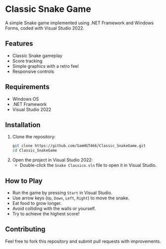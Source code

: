 # Classic Snake Game

A simple Snake game implemented using .NET Framework and Windows Forms, coded with Visual Studio 2022.

## Features
- Classic Snake gameplay
- Score tracking
- Simple graphics with a retro feel
- Responsive controls

## Requirements
- Windows OS
- .NET Framework
- Visual Studio 2022

## Installation
1. Clone the repository:
   ```sh
   git clone https://github.com/SamHGT466/Classic_SnakeGame.git
   cd Classic_SnakeGame
   ```
2. Open the project in Visual Studio 2022:
   - Double-click the `Snake Classico.sln` file to open it in Visual Studio.

## How to Play
- Run the game by pressing `Start` in Visual Studio.
- Use arrow keys (`Up`, `Down`, `Left`, `Right`) to move the snake.
- Eat food to grow longer.
- Avoid colliding with the walls or yourself.
- Try to achieve the highest score!

## Contributing
Feel free to fork this repository and submit pull requests with improvements.
